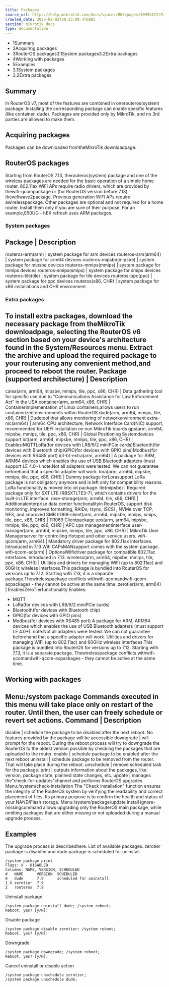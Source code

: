 ```yaml
---
title: Packages
source_url: https://help.mikrotik.com/docs/spaces/ROS/pages/40992872/Packages ,
crawled_date: 2025-02-02T20:25:09.476885
section: mikrotik_docs
type: documentation
---
```


* 1Summary
* 2Acquiring packages
* 3RouterOS packages3.1System packages3.2Extra packages
* 4Working with packages
* 5Examples
* 3.1System packages
* 3.2Extra packages
## Summary
In RouterOS v7, most of the features are combined in onerouteros(system) package.
Installing the corresponding package can enable specific features (like container, dude).
Packages are provided only by MikroTik, and no 3rd parties are allowed to make them.
## Acquiring packages
Packages can be downloaded fromtheMikroTik downloadpage.
## RouterOS packages
Starting from RouterOS 7.13, therouteros(system) package and one of the wireless packages are needed for the basic operation of a simple home router.
802.11ax WiFi APs require radio drivers, which are provided by thewifi-qcompackage or (for RouterOS version before 7.13) thewifiwave2package.
Previous generation WiFi APs require awirelesspackage.
Other packages are optional and not required for a home router. Install them only if you are sure of their purpose.
For an example,E50UG - hEX refresh uses ARM packages.
### System packages
Package | Description
---------------------
routeros-arm(arm) | system package for arm devices
routeros-arm(arm64) | system package for arm64 devices
routeros-mipsbe(mipsbe) | system package for mipsbe devices
routeros-mmips(mmips) | system package for mmips devices
routeros-smips(smips) | system package for smips devices
routeros-tile(tile) | system package for tile devices
routeros-ppc(ppc) | system package for ppc devices
routeros(x86, CHR) | system package for x86 installations and CHR environment
### Extra packages
To install extra packages, download the necessary package from theMikroTik downloadpage, selecting the RouterOS v6 section based on your device's architecture found in the System/Resources menu. Extract the archive and upload the required package to your routerusing any convenient method,and proceed to reboot the router.
Package (supported architecture) | Description
----------------------------------------------
calea(arm, arm64, mipsbe, mmips, tile, ppc, x86, CHR) | Data gathering tool for specific use due to "Communications Assistance for Law Enforcement Act" in the USA
container(arm, arm64, x86, CHR) | Containerimplementation of Linux containers,allows users to run containerized environments within RouterOS
dude(arm, arm64, mmips, tile, x86, CHR) | Dudetool that allows monitoring of networkenvironment
extra-nic(arm64) | arm64 CPU architecture, Network Interface Card(NIC) support, recommended for UEFI installation on non MikroTik boards
gps(arm, arm64, mipsbe, mmips, tile, ppc, x86, CHR) | Global Positioning Systemdevices support
iot(arm, arm64, mipsbe, mmips, tile, ppc, x86, CHR) | Enables:MQTTLoRa(for devices with LR8/9/2 miniPCie cards)Bluetooth(for devices with Bluetooth chip)GPIO(for devices with GPIO pins)Modbus(for devices with RS485 port)
iot-bt-extra(arm, arm64) | A package for ARM, ARM64 devices which enables the use of USB Bluetooth adapters (must support LE 4.0+).note:Not all adapters were tested. We can not guarantee beforehand that a specific adapter will work.
lora(arm, arm64, mipsbe, mmips, tile, ppc, x86, CHR) | Dummy package forLorasupport.LoRa package is not obligatory anymore and is left only for compatibility reasons. LoRa functionality is moved into iot package.
lte(mipsbe) | Required package only for SXT LTE (RBSXTLTE3-7), which contains drivers for the built-in LTE interface.
rose-storage(arm, arm64, tile, x86, CHR) | Additionalenterprise data center functionalityin RouterOS, support disk monitoring, improved formatting, RAIDs, rsync, iSCSI , NVMe over TCP, NFS, and improved SMB
tr069-client(arm, arm64, mipsbe, mmips, smips, tile, ppc, x86, CHR) | TR069 Clientpackage
ups(arm, arm64, mipsbe, mmips, tile, ppc, x86, CHR) | APC ups managementinterface
user-manager(arm, arm64, mipsbe, mmips, tile, ppc, x86, CHR) | MikroTik User Managerserver for controlling Hotspot and other service users.
wifi-qcom(arm, arm64) | Mandatory driver package for 802.11ax interfaces. Introduced in 7.13.Wifi CAPsMANsupport comes with the system package.
wifi-qcom-ac(arm) | OptionalWifidriver package for compatible 802.11ac interfaces. Introduced in 7.13.
wireless(arm, arm64, mipsbe, mmips, tile, ppc, x86, CHR) | Utilities and drivers for managing WiFi (up to 802.11ac) and 60GHz wireless interfaces.This package is bundled into RouterOS for versions up to 7.12. Starting with 7.13, it is a separate package.Thewirelesspackage conflicts withwifi-qcomandwifi-qcom-acpackages - they cannot be active at the same time.
zerotier(arm, arm64) | EnablesZeroTierfunctionality
Enables:
* MQTT
* LoRa(for devices with LR8/9/2 miniPCie cards)
* Bluetooth(for devices with Bluetooth chip)
* GPIO(for devices with GPIO pins)
* Modbus(for devices with RS485 port)
A package for ARM, ARM64 devices which enables the use of USB Bluetooth adapters (must support LE 4.0+).
note:Not all adapters were tested. We can not guarantee beforehand that a specific adapter will work.
Utilities and drivers for managing WiFi (up to 802.11ac) and 60GHz wireless interfaces.This package is bundled into RouterOS for versions up to 7.12. Starting with 7.13, it is a separate package.
Thewirelesspackage conflicts withwifi-qcomandwifi-qcom-acpackages - they cannot be active at the same time.
## Working with packages
Menu:/system package
Commands executed in this menu will take place only on restart of the router. Until then, the user can freely schedule or revert set actions.
Command | Description
---------------------
disable | schedule the package to be disabled after the next reboot. No features provided by the package will be accessible
downgrade | will prompt for the reboot. During the reboot process will try to downgrade the RouterOS to the oldest version possible by checking the packages that are uploaded to the router.
enable | schedule package to be enabled after the next reboot
uninstall | schedule package to be removed from the router. That will take place during the reboot.
unschedule | remove scheduled task for the package.
print | outputs information about the packages, like: version, package state, planned state changes, etc.
update | manages the"check-for-updates"channel and performs RouterOS upgrades
Menu:/system/check-installation
The "Check installation" function ensures the integrity of the RouterOS system by verifying the readability and correct placement of files. Its primary purpose is to confirm the health and status of your NAND/Flash storage.
Menu:/system/package/update install ignore-missingcommand allows upgrading only the RouterOS main package, while omitting packages that are either missing or not uploaded during a manual upgrade process.
## Examples
The upgrade process is describedhere.
List of available packages.
zerotier package is disabled and dude package is scheduled for uninstall.
```
/system package print 
Flags: X - DISABLED
Columns: NAME, VERSION, SCHEDULED
#   NAME      VERSION  SCHEDULED              
0   dude      7.9      scheduled for uninstall
1 X zerotier  7.9                             
2   routeros  7.9
```
Uninstall package
```
/system package uninstall dude; /system reboot; 
Reboot, yes? [y/N]:
```
Disable package
```
/system package disable zerotier; /system reboot;
Reboot, yes? [y/N]:
```
Downgrade
```
/system package downgrade; /system reboot;
Reboot, yes? [y/N]:
```
Cancel uninstall or disable action
```
/system package unschedule zerotier;
/system package unschedule dude;
```